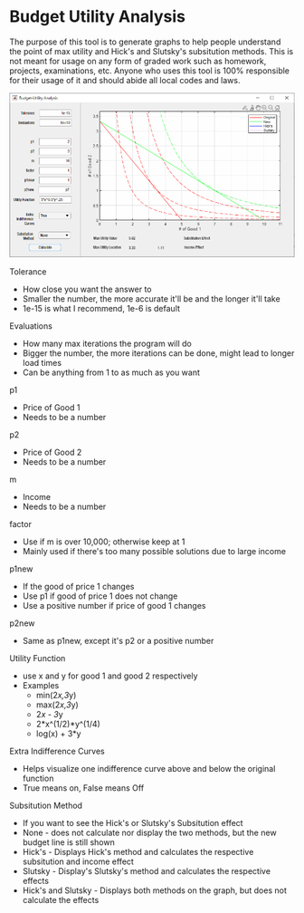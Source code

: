 # Budget Utility Analysis
The purpose of this tool is to generate graphs to help people understand the point of max utility and Hick's and Slutsky's subsitution methods. This is not meant for usage on any form of graded work such as homework, projects, examinations, etc. Anyone who uses this tool is 100% responsible for their usage of it and should abide all local codes and laws.

![What the Program Looks Like](screenshot.png)

Tolerance
- How close you want the answer to
- Smaller the number, the more accurate it'll be and the longer it'll take
- 1e-15 is what I recommend, 1e-6 is default

Evaluations
- How many max iterations the program will do
- Bigger the number, the more iterations can be done, might lead to longer load times
- Can be anything from 1 to as much as you want

p1
- Price of Good 1
- Needs to be a number

p2
- Price of Good 2
- Needs to be a number

m
- Income
- Needs to be a number

factor
- Use if m is over 10,000; otherwise keep at 1
- Mainly used if there's too many possible solutions due to large income

p1new
- If the good of price 1 changes
- Use p1 if good of price 1 does not change
- Use a positive number if price of good 1 changes

p2new
- Same as p1new, except it's p2 or a positive number

Utility Function
- use x and y for good 1 and good 2 respectively
- Examples
	- min(2*x,3*y)
	- max(2*x,3*y)
	- 2*x - 3*y
	- 2*x^(1/2)*y^(1/4)
	- log(x) + 3*y

Extra Indifference Curves
- Helps visualize one indifference curve above and below the original function
- True means on, False means Off

Subsitution Method
- If you want to see the Hick's or Slutsky's Subsitution effect
- None - does not calculate nor display the two methods, but the new budget line is still shown
- Hick's - Displays Hick's method and calculates the respective subsitution and income effect
- Slutsky - Display's Slutsky's method and calculates the respective effects
- Hick's and Slutsky - Displays both methods on the graph, but does not calculate the effects
